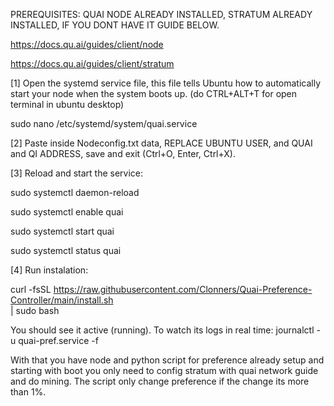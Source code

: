 PREREQUISITES: QUAI NODE ALREADY INSTALLED, STRATUM ALREADY INSTALLED, IF YOU DONT HAVE IT GUIDE BELOW.

https://docs.qu.ai/guides/client/node

https://docs.qu.ai/guides/client/stratum

[1] Open the systemd service file, this file tells Ubuntu how to automatically start your node when the system boots up.
(do CTRL+ALT+T for open terminal in ubuntu desktop)

sudo nano /etc/systemd/system/quai.service

[2] Paste inside Nodeconfig.txt data, REPLACE UBUNTU USER, and QUAI and QI ADDRESS, save and exit (Ctrl+O, Enter, Ctrl+X).

[3] Reload and start the service:

sudo systemctl daemon-reload

sudo systemctl enable quai

sudo systemctl start  quai

sudo systemctl status quai

[4] Run instalation:

curl -fsSL https://raw.githubusercontent.com/Clonners/Quai-Preference-Controller/main/install.sh \
  | sudo bash


You should see it active (running). To watch its logs in real time:
journalctl -u quai-pref.service -f

With that you have node and python script for preference already setup and starting with boot you only need to config stratum with quai network guide and do mining.
The script only change preference if the change its more than 1%.
